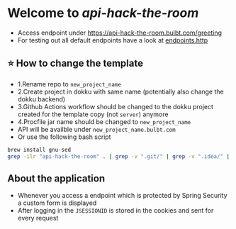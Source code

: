 # Welcome to *api-hack-the-room*
- Access endpoint under https://api-hack-the-room.bulbt.com/greeting
- For testing out all default endpoints have a look at [endpoints.http](endpoints.http)


## ⭐️ How to change the template
- 1.Rename repo to `new_project_name`
- 2.Create project in dokku with same name (potentially also change the dokku backend)
- 3.Github Actions workflow should be changed to the dokku project created for the template copy (not `server`) anymore
- 4.Procfile jar name should be changed to `new_project_name`
- API will be availble under `new_project_name.bulbt.com`
- Or use the following bash script
```bash
brew install gnu-sed
grep -ilr "api-hack-the-room" . | grep -v ".git/" | grep -v ".idea/" | xargs gsed -i s/api-hack-the-room/api-hack-the-room/g
```

## About the application
- Whenever you access a endpoint which is protected by Spring Security a custom form is displayed
- After logging in the `JSESSIONID` is stored in the cookies and sent for every request